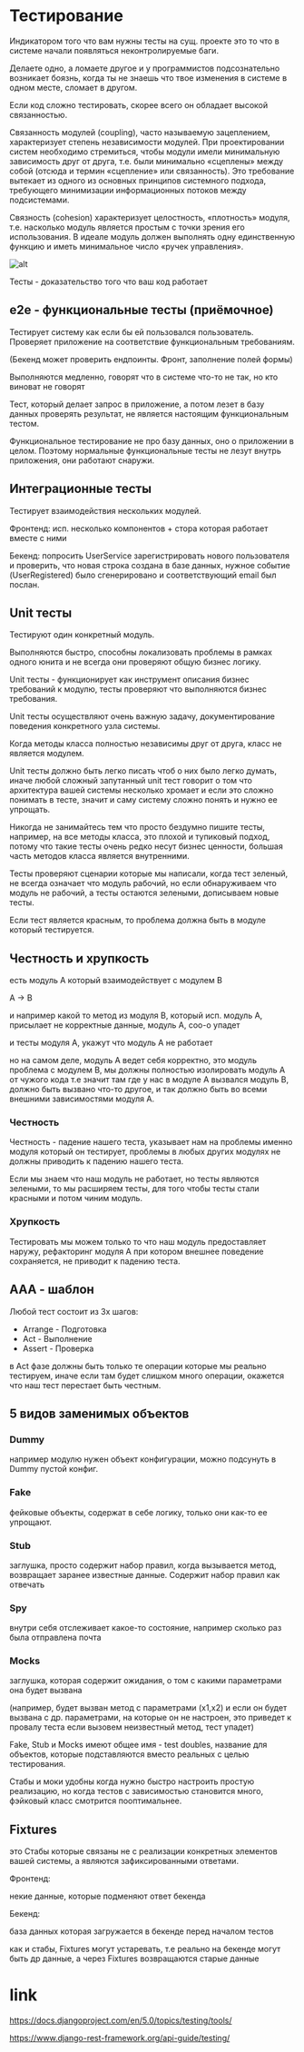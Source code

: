 # Тестирование

Индикатором того что вам нужны тесты на сущ. проекте это то что в системе начали появляться неконтролируемые баги.

Делаете одно, а ломаете другое и у программистов подсознательно возникает боязнь, когда ты не знаешь что твое изменения в системе в одном месте, сломает в другом.

Если код сложно тестировать, скорее всего он обладает высокой связанностью.

Связанность модулей (coupling), часто называемую зацеплением, характеризует степень независимости модулей. При проектировании систем необходимо стремиться, чтобы модули имели минимальную зависимость друг от друга, т.е. были минимально «сцеплены» между собой (отсюда и термин «сцепление» или связанность). Это требование вытекает из одного из основных принципов системного подхода, требующего минимизации информационных потоков между подсистемами.

Связность (cohesion) характеризует целостность, «плотность» модуля, т.е. насколько модуль является простым с точки зрения его использования. В идеале модуль должен выполнять одну единственную функцию и иметь минимальное число «ручек управления».

![alt](https://i.gyazo.com/b830abd644d9efbda65b414656a58884.png)

Тесты - доказательство того что ваш код работает

## e2e - функциональные тесты (приёмочное)

Тестирует систему как если бы ей пользовался пользователь. Проверяет приложение на соответствие функциональным требованиям.

(Бекенд может проверить ендпоинты. Фронт, заполнение полей формы)

Выполняются медленно, говорят что в системе что-то не так, но кто виноват не говорят

Тест, который делает запрос в приложение, а потом лезет в базу данных проверять результат, не является настоящим функциональным тестом.

Функциональное тестирование не про базу данных, оно о приложении в целом. Поэтому нормальные функциональные тесты не лезут внутрь приложения, они работают снаружи.

## Интеграционные тесты

Тестирует взаимодействия нескольких модулей.

Фронтенд: исп. несколько компонентов + стора которая работает вместе с ними

Бекенд: попросить UserService зарегистрировать нового пользователя и проверить, что новая строка создана в базе данных, нужное событие (UserRegistered) было сгенерировано и соответствующий email был послан.


## Unit тесты

Тестируют один конкретный модуль.

Выполняются быстро, способны локализовать проблемы в рамках одного юнита и не всегда они проверяют общую бизнес логику.

Unit тесты - функционирует как инструмент описания бизнес требований к модулю, тесты проверяют что выполняются бизнес требования.

Unit тесты осуществляют очень важную задачу, документирование поведения конкретного узла системы.

Когда методы класса полностью независимы друг от друга, класс не является модулем.

Unit тесты должно быть легко писать чтоб о них было легко думать, иначе любой сложный запутанный unit тест говорит о том что архитектура вашей системы несколько хромает и если это сложно понимать в тесте, значит и саму систему сложно понять и нужно ее упрощать.

Никогда не занимайтесь тем что просто бездумно пишите тесты, например, на все методы класса, это плохой и тупиковый подход, потому что такие тесты очень редко несут бизнес ценности, большая часть методов класса является внутренними.


Тесты  проверяют сценарии которые мы написали, когда тест зеленый, не всегда означает что модуль рабочий, но если обнаруживаем что модуль не рабочий, а тесты остаются зелеными, дописываем новые тесты.

Если тест является красным, то проблема должна быть в модуле который тестируется.


## Честность и хрупкость

есть модуль A который взаимодействует с модулем B

A -> B

и например какой то метод из модуля B, который исп. модуль А, присылает не корректные данные, модуль А, соо-о упадет

и тесты модуля А, укажут что модуль А не работает

но на самом деле, модуль А ведет себя корректно, это модуль проблема с модулем B, мы должны полностью изолировать модуль А от чужого кода т.е значит там где у нас в модуле А вызвался модуль B, должно быть вызвано что-то другое, и так должно быть во всеми внешними зависимостями модуля А.


### Честность

Честность - падение нашего теста, указывает нам на проблемы именно модуля который он тестирует, проблемы в любых других модулях не должны приводить к падению нашего теста.

Если мы знаем что наш модуль не работает, но тесты являются зелеными, то мы расширяем тесты, для того чтобы тесты стали красными и потом чиним модуль.

### Хрупкость

Тестировать мы можем только то что наш модуль предоставляет наружу, рефакторинг модуля А при котором внешнее поведение сохраняется, не приводит к падению теста.

## AAA - шаблон

Любой тест состоит из 3х шагов:

- Arrange - Подготовка
- Act - Выполнение
- Assert - Проверка

в Act фазе должны быть только те операции которые мы реально тестируем, иначе если там будет слишком много операции, окажется что наш тест перестает быть честным.

## 5 видов заменимых объектов

### Dummy

например модулю нужен объект конфигурации, можно подсунуть в Dummy пустой конфиг.

### Fake

фейковые объекты, содержат в себе логику, только они как-то ее упрощают.

### Stub

заглушка, просто содержит набор правил, когда вызывается метод, возвращает заранее известные данные. Cодержит набор правил как отвечать

### Spy

внутри себя отслеживает какое-то состояние, например сколько раз была отправлена почта

### Mocks

заглушка, которая содержит ожидания, о том с какими параметрами она будет вызвана

(например, будет вызван метод с параметрами (x1,x2) и если он будет вызвана с др. параметрами, на которые он не настроен, это приведет к провалу теста если вызовем неизвестный метод, тест упадет)

Fake, Stub и Mocks имеют общее имя - test doubles, название для объектов, которые подставляются вместо реальных с целью тестирования.

Стабы и моки удобны когда нужно быстро настроить простую реализацию, но когда тестов с зависимостью становится много, фэйковый класс смотрится пооптимальнее.

## Fixtures

это Стабы которые связаны не с реализации конкретных элементов вашей системы, а являются зафиксированными ответами.

Фронтенд:

некие данные, которые подменяют ответ бекенда

Бекенд:

база данных которая загружается в бекенде перед началом тестов

как и стабы, Fixtures могут устаревать, т.е реально на бекенде могут быть др данные, а через Fixtures возвращаются старые данные

# link

https://docs.djangoproject.com/en/5.0/topics/testing/tools/

https://www.django-rest-framework.org/api-guide/testing/
